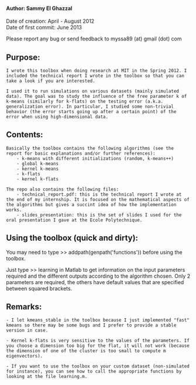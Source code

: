 #### Author: Sammy El Ghazzal
Date of creation: April - August 2012   
Date of first commit: June 2013  

Please report any bug or send feedback to myssa89 (at) gmail (dot) com

## Purpose: 
    
    I wrote this toolbox when doing research at MIT in the Spring 2012. I included the technical report I wrote in the toolbox so that you can take a look if you are interested.
    
    I used it to run simulations on various datasets (mainly simulated data). The goal was to study the influence of the free parameter k of k-means (similarly for k-flats) on the testing error (a.k.a. generalization error). In particular, I studied some non-trivial behavior (the error starts going up after a certain point) of the error when using high-dimensional data.     

## Contents: 
  
    Basically the toolbox contains the following algorithms (see the report for basic explanations and/or further references): 
        - k-means with different initializations (random, k-means++)
        - global k-means
        - kernel k-means
        - k-flats
        - kernel k-flats

    The repo also contains the following files:
        - technical_report.pdf: this is the technical report I wrote at the end of my internship. It is focused on the mathematical aspects of the algorithms but gives a succint idea of how the implementation works.
        - slides_presentation: this is the set of slides I used for the oral presentation I gave at the Ecole Polytechnique. 

## Using the toolbox (quick and dirty):

  You may need to type
      >> addpath(genpath('functions')) 
  before using the toolbox. 

  Just type 
      >> learning 
  in Matlab to get information on the input parameters required and the different outputs according to the algorithm chosen. Only 2 parameters are required, the others have default values that are specified between squared brackets. 

## Remarks:

    - I let kmeans_stable in the toolbox because I just implemented "fast" kmeans so there may be some bugs and I prefer to provide a stable version in case. 

    - Kernel k-flats is very sensitive to the values of the parameters. If you choose a dimension too big for the flat, it will not work (because the dimension of one of the cluster is too small to compute m eigenvectors).

    - If you want to use the toolbox on your custom dataset (non-simulated for instance), you can see how to call the appropriate functions by looking at the file learning.m. 
